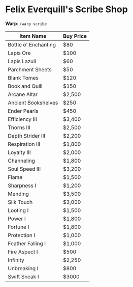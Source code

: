 # Felix Everquill's Scribe Shop

**Warp**: `/warp scribe`

| Item Name            | Buy Price |
|----------------------|-----------|
| Bottle o' Enchanting | $80       |
| Lapis Ore            | $100      |
| Lapis Lazuli         | $60       |
| Parchment Sheets     | $50       |
| Blank Tomes          | $120      |
| Book and Quill       | $150      |
| Arcane Altar         | $2,500    |
| Ancient Bookshelves  | $250      |
| Ender Pearls         | $450      |
| Efficiency III       | $3,400    |
| Thorns III           | $2,500    |
| Depth Strider III    | $2,200    |
| Respiration III      | $1,800    |
| Loyalty III          | $2,000    |
| Channeling           | $1,800    |
| Soul Speed III       | $3,200    |
| Flame                | $1,500    |
| Sharpness I          | $1,200    |
| Mending              | $3,500    |
| Silk Touch           | $3,000    |
| Looting I            | $1,500    |
| Power I              | $1,800    |
| Fortune I            | $1,800    |
| Protection I         | $1,000    |
| Feather Falling I    | $1,000    |
| Fire Aspect I        | $500      |
| Infinity             | $2,250    |
| Unbreaking I         | $800      |
| Swift Sneak I        | $3000     |